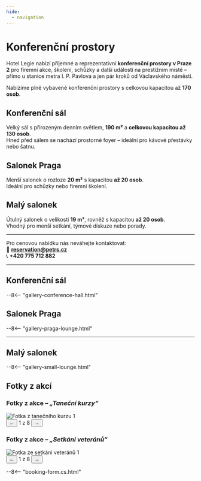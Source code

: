 ```yaml
---
hide:
  - navigation
---
```


# **Konferenční prostory**

Hotel Legie nabízí příjemné a reprezentativní **konferenční prostory v Praze 2** pro firemní akce, školení, schůzky a další události na prestižním místě – přímo u stanice metra I. P. Pavlova a jen pár kroků od Václavského náměstí.

Nabízíme plně vybavené konferenční prostory s celkovou kapacitou až **170 osob**.

## Konferenční sál

Velký sál s přirozeným denním světlem, **190 m²** a **celkovou kapacitou až 130 osob**.  
Hned před sálem se nachází prostorné foyer – ideální pro kávové přestávky nebo šatnu.

## Salonek Praga

Menší salonek o rozloze **20 m²** s kapacitou **až 20 osob**.  
Ideální pro schůzky nebo firemní školení.

## Malý salonek

Útulný salonek o velikosti **19 m²**, rovněž s kapacitou **až 20 osob**.  
Vhodný pro menší setkání, týmové diskuze nebo porady.

---

Pro cenovou nabídku nás neváhejte kontaktovat:  
📧 **[reservation@petrs.cz](mailto:reservation@petrs.cz)**  
📞 **+420 775 712 882**

---

## Konferenční sál

--8<-- "gallery-conference-hall.html"

## Salonek Praga

--8<-- "gallery-praga-lounge.html"

---

## Malý salonek

--8<-- "gallery-small-lounge.html"

## Fotky z akcí

### Fotky z akce – *„Taneční kurzy“*

<div class="gallery-slider" id="gallery-dance">
  <img src="/assets/akce/tanecni-kurz1.jpg" alt="Fotka z tanečního kurzu 1">
  <div class="slider-controls">
    <button onclick="prevImage('gallery-dance')">←</button>
    <span id="gallery-dance-counter">1 z 8</span>
    <button onclick="nextImage('gallery-dance')">→</button>
  </div>
</div>

### Fotky z akce – *„Setkání veteránů“*

<div class="gallery-slider" id="gallery-veterans">
  <img src="/assets/akce/veterani1.jpg" alt="Fotka ze setkání veteránů 1">
  <div class="slider-controls">
    <button onclick="prevImage('gallery-veterans')">←</button>
    <span id="gallery-veterans-counter">1 z 8</span>
    <button onclick="nextImage('gallery-veterans')">→</button>
  </div>
</div>

--8<-- "booking-form.cs.html"